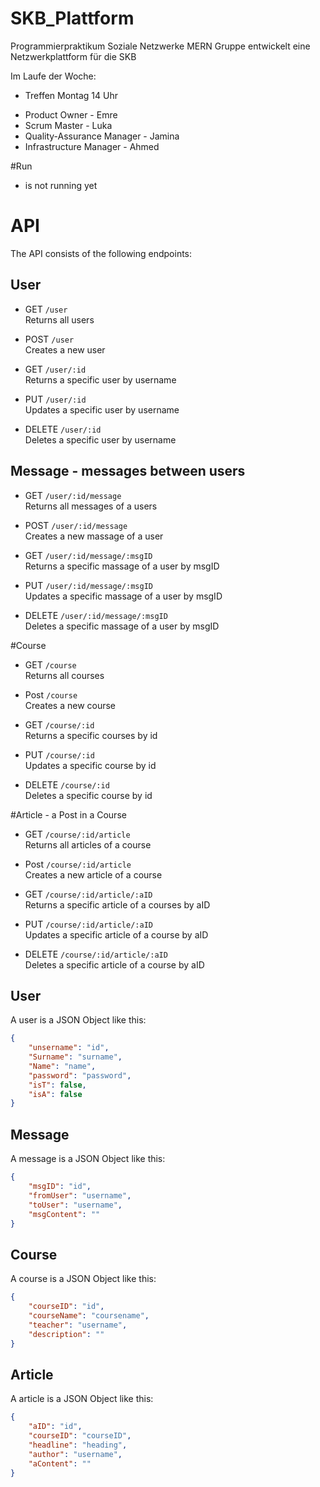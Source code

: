 # SKB_Plattform
Programmierpraktikum Soziale Netzwerke MERN Gruppe entwickelt eine Netzwerkplattform für die SKB

Im Laufe der Woche:
* Treffen Montag 14 Uhr

- Product Owner - Emre
- Scrum Master - Luka
- Quality-Assurance Manager - Jamina
- Infrastructure Manager - Ahmed

#Run

* is not running yet

# API

The API consists of the following endpoints:

## User

- GET `/user`  
Returns all users

- POST `/user`  
Creates a new user

- GET `/user/:id`  
Returns a specific user by username

- PUT `/user/:id`  
Updates a specific user by username

- DELETE `/user/:id`  
Deletes a specific user by username

## Message - messages between users

- GET `/user/:id/message`  
Returns all messages of a users

- POST `/user/:id/message`  
Creates a new massage of a user

- GET `/user/:id/message/:msgID`  
Returns a specific massage of a user by msgID

- PUT `/user/:id/message/:msgID`  
Updates a specific massage of a user by msgID

- DELETE `/user/:id/message/:msgID`  
Deletes a specific massage of a user by msgID 

#Course

- GET `/course`  
Returns all courses

- Post `/course`  
Creates a new course

- GET `/course/:id`  
Returns a specific courses by id

- PUT `/course/:id`  
Updates a specific course by id

- DELETE `/course/:id`  
Deletes a specific course by id

#Article - a Post in a Course

- GET `/course/:id/article`  
Returns all articles of a course

- Post `/course/:id/article`  
Creates a new article of a course

- GET `/course/:id/article/:aID`  
Returns a specific article of a courses by aID

- PUT `/course/:id/article/:aID`  
Updates a specific article of a course by aID

- DELETE `/course/:id/article/:aID`  
Deletes a specific article of a course by aID

## User

A user is a JSON Object like this:

```json
{
	"unsername": "id",
	"Surname": "surname",
	"Name": "name",
	"password": "password",
	"isT": false,
	"isA": false
}
```

## Message

A message is a JSON Object like this:

```json
{
	"msgID": "id",
	"fromUser": "username",
	"toUser": "username",
	"msgContent": ""
}
```
## Course

A course is a JSON Object like this:

```json
{
	"courseID": "id",
	"courseName": "coursename",
	"teacher": "username",
	"description": ""
}
```
## Article

A article is a JSON Object like this:

```json
{
	"aID": "id",
	"courseID": "courseID",
	"headline": "heading",
	"author": "username",
	"aContent": ""
}
```
